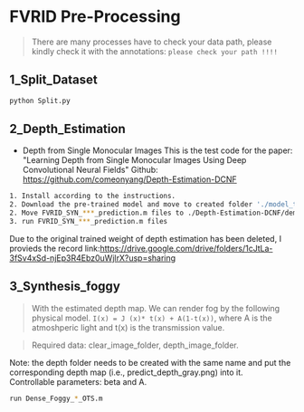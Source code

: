 # FVRID Pre-Processing
> There are many processes have to check your data path, please kindly check it with the annotations: `please check your path !!!!`

## 1_Split_Dataset
```bash
python Split.py
```

## 2_Depth_Estimation
* Depth from Single Monocular Images
This is the test code for the paper: "Learning Depth from Single Monocular Images Using Deep Convolutional Neural Fields"
Github: https://github.com/comeonyang/Depth-Estimation-DCNF
```bash
1. Install according to the instructions.
2. Download the pre-trained model and move to created folder './model_trained'
2. Move FVRID_SYN_***_prediction.m files to ./Depth-Estimation-DCNF/demo/
3. run FVRID_SYN_***_prediction.m files
```
Due to the original trained weight of depth estimation has been deleted, I provieds the record link:https://drive.google.com/drive/folders/1cJtLa-3fSv4xSd-njEp3R4Ebz0uWjlrX?usp=sharing

## 3_Synthesis_foggy
> With the estimated depth map. We can render fog by the following physical model.
> `I(x) = J (x)* t(x) + A(1-t(x))`, where A is the atmoshperic light and t(x) is the transmission value. <br>

> Required data: clear_image_folder, depth_image_folder.<br>  

Note: the depth folder needs to be created with the same name and put the corresponding depth map (i.e., predict_depth_gray.png) into it. 
<br> Controllable parameters: beta and A. <br>
```bash
run Dense_Foggy_*_OTS.m
```
